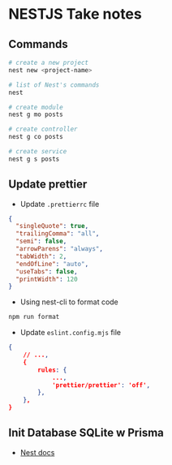 # NESTJS Take notes

## Commands

```bash
# create a new project
nest new <project-name>

# list of Nest's commands
nest

# create module
nest g mo posts

# create controller
nest g co posts

# create service
nest g s posts
```

## Update prettier

- Update `.prettierrc` file

```json
{
  "singleQuote": true,
  "trailingComma": "all",
  "semi": false,
  "arrowParens": "always",
  "tabWidth": 2,
  "endOfLine": "auto",
  "useTabs": false,
  "printWidth": 120
}
```

- Using nest-cli to format code

```bash
npm run format
```

- Update `eslint.config.mjs` file

```json
{
    // ...,
    {
        rules: {
            ...,
            'prettier/prettier': 'off',
        },
    },
}
```

## Init Database SQLite w Prisma

- [Nest docs](https://docs.nestjs.com/recipes/prisma)
